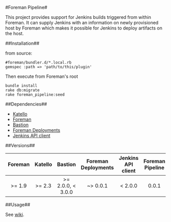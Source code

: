 #Foreman Pipeline#

This project provides support for Jenkins builds triggered from within Foreman. It can supply Jenkins with an information on newly provisioned host by Foreman which makes it possible for Jenkins to deploy artifacts on the host.

##Installation##

from source:

```
#foreman/bundler.d/*.local.rb
gemspec :path => 'path/to/this/plugin'
```

Then execute from Foreman's root
```
bundle install
rake db:migrate
rake foreman_pipeline:seed
```

##Dependencies##

* [Katello](https://github.com/Katello/katello)
* [Foreman](https://github.com/theforeman/foreman)
* [Bastion](https://github.com/Katello/bastion)
* [Foreman Deployments](https://github.com/theforeman/foreman_deployments)
* [Jenkins API client](https://github.com/arangamani/jenkins_api_client)

##Versions##

|Foreman  |Katello  |Bastion             |Foreman Deployments  |Jenkins API client  |Foreman Pipeline  |
|:-------:|:-------:|:------------------:|:-------------------:|:------------------:|:----------------:|
|>= 1.9   | >= 2.3  |>= 2.0.0, < 3.0.0   | ~> 0.0.1            | < 2.0.0            |   0.0.1          |

##Usage##

See [wiki](https://github.com/xprazak2/foreman-pipeline/wiki/Jobs).

